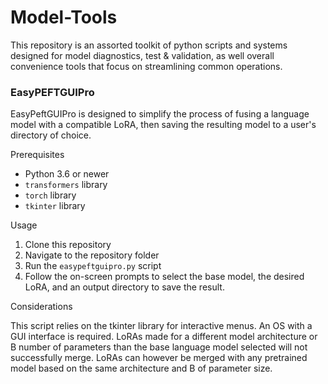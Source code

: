 # Model-Tools
This repository is an assorted toolkit of python scripts and systems designed for model diagnostics, test & validation, as well overall convenience tools that focus on streamlining common operations.



### EasyPEFTGUIPro

EasyPeftGUIPro is designed to simplify the process of fusing a language model with a compatible LoRA, then saving the resulting model to a user's directory of choice.

Prerequisites

- Python 3.6 or newer
- `transformers` library
- `torch` library
- `tkinter` library

Usage

1. Clone this repository
2. Navigate to the repository folder
3. Run the `easypeftguipro.py` script
4. Follow the on-screen prompts to select the base model, the desired LoRA, and an output directory to save the result.

Considerations

This script relies on the tkinter library for interactive menus. An OS with a GUI interface is required.
LoRAs made for a different model architecture or B number of parameters than the base language model selected will not successfully merge.
LoRAs can however be merged with any pretrained model based on the same architecture and B of parameter size.
